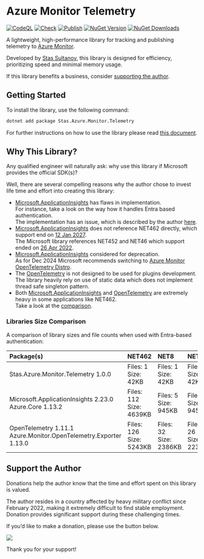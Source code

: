 # Azure Monitor Telemetry 
[![CodeQL](https://github.com/stas-sultanov/azure-monitor-telemetry-draft/actions/workflows/github-code-scanning/codeql/badge.svg)](https://github.com/stas-sultanov/azure-monitor-telemetry-draft/actions/workflows/github-code-scanning/codeql)
[![Check](https://github.com/stas-sultanov/azure-monitor-telemetry-draft/actions/workflows/check.yml/badge.svg)](https://github.com/stas-sultanov/azure-monitor-telemetry-draft/actions/workflows/check.yml)
[![Publish](https://github.com/stas-sultanov/azure-monitor-telemetry-draft/actions/workflows/publish.yml/badge.svg)](https://github.com/stas-sultanov/azure-monitor-telemetry-draft/actions/workflows/publish.yml)
[![NuGet Version](https://img.shields.io/nuget/v/Stas.Azure.Monitor.Telemetry)](https://www.nuget.org/packages/Stas.Azure.Monitor.Telemetry)
[![NuGet Downloads](https://img.shields.io/nuget/dt/Stas.Azure.Monitor.Telemetry)](https://www.nuget.org/packages/Stas.Azure.Monitor.Telemetry)

A lightweight, high-performance library for tracking and publishing telemetry to [Azure Monitor][AzureMonitor].

Developed by [Stas Sultanov][StasSultanovLinkedIn], this library is designed for efficiency, prioritizing speed and minimal memory usage.

If this library benefits a business, consider [supporting the author](#support-the-author).

## Getting Started

To install the library, use the following command:

```sh
dotnet add package Stas.Azure.Monitor.Telemetry
```

For further instructions on how to use the library please read [this document](/src/readme.md).

## Why This Library?

Any qualified engineer will naturally ask: why use this library if Microsoft provides the official SDK(s)?

Well, there are several compelling reasons why the author chose to invest life time and effort into creating this library:

- [Microsoft.ApplicationInsights][MSAppInsigthsNuget2_23] has flaws in implementation.<br/>
  For instance, take a look on the way how it handles Entra based authentication.<br/>
  The implementation has an issue, which is described by the author [here][AppInsightsDotNetGitHubAuthIssue].
- [Microsoft.ApplicationInsights][MSAppInsigthsNuget2_23] does not reference NET462 directly, which support end on [12 Jan 2027][NETLifeCycle].<br/>
  The Microsoft library references NET452 and NET46 which support ended on [26 Apr 2022][NETLifeCycle].
- [Microsoft.ApplicationInsights][MSAppInsigthsNuget2_23] considered for deprecation.<br/>
  As for Dec 2024 Microsoft recommends switching to [Azure Monitor OpenTelemetry Distro](https://learn.microsoft.com/azure/azure-monitor/app/opentelemetry-enable).
- The [OpenTelemetry][OpenTelemetry] is not designed to be used for plugins development.<br/>
  The library heavily rely on use of static data which does not implement thread safe singleton pattern.
- Both [Microsoft.ApplicationInsights][MSAppInsigthsNuget2_23] and [OpenTelemetry][OpenTelemetry] are extremely heavy in some applications like NET462.<br/>
  Take a look at the [comparison](#libraries-size-comparison).

### Libraries Size Comparison

A comparison of library sizes and file counts when used with Entra-based authentication:

| Package(s)                                   | NET462 | NET8 | NET9 |
| :------------------------------------------- | :----- | :--- | :--- |
| Stas.Azure.Monitor.Telemetry           1.0.0 <br/> | Files: 1<br/>Size:  42KB | Files:   1<br/>Size:   42KB | Files: 1<br/>Size:  42KB |
| Microsoft.ApplicationInsights         2.23.0 <br/> Azure.Core                            1.13.2 | Files: 112<br/>Size: 4639KB | Files: 5<br/>Size: 945KB | Files: 5<br/>Size: 945KB |
| OpenTelemetry                         1.11.1 <br/> Azure.Monitor.OpenTelemetry.Exporter  1.13.0 | Files: 126<br/>Size: 5243KB | Files: 32<br/>Size: 2386KB | Files:  26<br/>Size: 2233KB |

## Support the Author

Donations help the author know that the time and effort spent on this library is valued.

The author resides in a country affected by heavy military conflict since February 2022, making it extremely difficult to find stable employment. Donation provides significant support during these challenging times.

If you’d like to make a donation, please use the button below.

[![](https://www.paypalobjects.com/en_US/i/btn/btn_donate_SM.gif)](https://www.paypal.com/cgi-bin/webscr?cmd=_s-xclick&hosted_button_id=K2DPD6J3DJ2FN)

Thank you for your support!

[AppInsightsDotNetGitHubAuthIssue]: https://github.com/microsoft/ApplicationInsights-dotnet/issues/2945
[AzureMonitor]: https://docs.microsoft.com/azure/azure-monitor/overview
[MSAppInsigthsNuget2_23]: https://www.nuget.org/packages/Microsoft.ApplicationInsights/2.23.0
[NETLifeCycle]: https://learn.microsoft.com/lifecycle/products/microsoft-net-framework
[OpenTelemetry]: https://www.nuget.org/packages/OpenTelemetry
[StasSultanovLinkedIn]: https://www.linkedin.com/in/stas-sultanov
